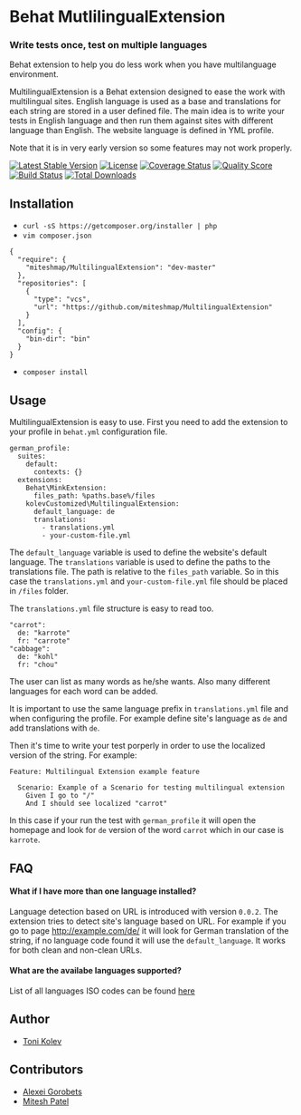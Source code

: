 # Behat MutlilingualExtension

### Write tests once, test on multiple languages

Behat extension to help you do less work when you have multilanguage environment.

MultilingualExtension is a Behat extension designed to ease the work with multilingual sites. English language is used as a base and translations for each string are stored in a user defined file.
The main idea is to write your tests in English language and then run them against sites with different language than English. The website language is defined in YML profile.

Note that it is in very early version so some features may not work properly.

[![Latest Stable Version](https://poser.pugx.org/kolev/multilingual-extension/v/stable)](https://packagist.org/packages/kolev/multilingual-extension)
[![License](https://poser.pugx.org/kolev/multilingual-extension/license)](https://packagist.org/packages/kolev/multilingual-extension)
[![Coverage Status](https://scrutinizer-ci.com/g/byKolev/MultilingualExtension/badges/build.png?b=master)](https://scrutinizer-ci.com/g/byKolev/MultilingualExtension/build-status/master)
[![Quality Score](https://img.shields.io/scrutinizer/g/byKolev/MultilingualExtension.svg?style=flat)](https://scrutinizer-ci.com/g/byKolev/MultilingualExtension)
[![Build Status](https://travis-ci.org/toni-kolev/MultilingualExtension.svg?branch=master)](https://travis-ci.org/toni-kolev/MultilingualExtension)
[![Total Downloads](https://poser.pugx.org/kolev/multilingual-extension/downloads)](https://packagist.org/packages/kolev/multilingual-extension)
## Installation

- `curl -sS https://getcomposer.org/installer | php`
- `vim composer.json`

```
{
  "require": {
    "miteshmap/MultilingualExtension": "dev-master"
  },
  "repositories": [
    {
      "type": "vcs",
      "url": "https://github.com/miteshmap/MultilingualExtension"
    }
  ],
  "config": {
    "bin-dir": "bin"
  }
}
```

- `composer install`

## Usage

MultilingualExtension is easy to use. First you need to add the extension to your profile in `behat.yml` configuration file.

```
german_profile:
  suites:
    default:
      contexts: {}
  extensions:
    Behat\MinkExtension:
      files_path: %paths.base%/files
    kolevCustomized\MultilingualExtension:
      default_language: de
      translations:
        - translations.yml
        - your-custom-file.yml
```

The `default_language` variable is used to define the website's default language.
The `translations` variable is used to define the paths to the translations file. The path is relative to the `files_path` variable. So in this case the `translations.yml` and `your-custom-file.yml` file should be
placed in `/files` folder.

The `translations.yml` file structure is easy to read too.

```
"carrot":
  de: "karrote"
  fr: "carrote"
"cabbage":
  de: "kohl"
  fr: "chou"
```

The user can list as many words as he/she wants. Also many different languages for each word can be added.

It is important to use the same language prefix in `translations.yml` file and when configuring the profile. For example define site's language as `de` and add translations with `de`.

Then it's time to write your test porperly in order to use the localized version of the string. For example:

```
Feature: Multilingual Extension example feature

  Scenario: Example of a Scenario for testing multilingual extension
    Given I go to "/"
    And I should see localized "carrot"
```

In this case if your run the test with `german_profile` it will open the homepage and look for `de` version of the word `carrot` which in our case is `karrote`.

## FAQ

#### What if I have more than one language installed?

Language detection based on URL is introduced with version `0.0.2`. The extension tries to detect site's language based on URL. For example if you go to page http://example.com/de/ it will look for German translation of the string, if no language code found it will use the `default_language`. It works for both clean and non-clean URLs.

#### What are the availabe languages supported?
List of all languages ISO codes can be found [here](docs/IsoLanguageCodes.json)

## Author
- [Toni Kolev](https://github.com/byKolev)

## Contributors
- [Alexei Gorobets](https://github.com/asgorobets)
- [Mitesh Patel](https://github.com/miteshmap)
